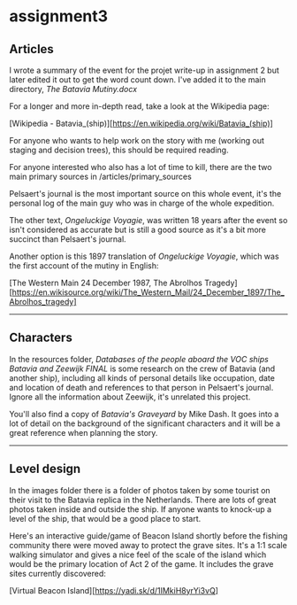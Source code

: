 # assignment3

## Articles

I wrote a summary of the event for the projet write-up in assignment 2 but later edited it out to get the word count down. I've added it to the main directory, _The Batavia Mutiny.docx_

For a longer and more in-depth read, take a look at the Wikipedia page:

[Wikipedia - Batavia_(ship)][https://en.wikipedia.org/wiki/Batavia_(ship)]

For anyone who wants to help work on the story with me (working out staging and decision trees), this should be required reading.

For anyone interested who also has a lot of time to kill, there are the two main primary sources in /articles/primary_sources

Pelsaert's journal is the most important source on this whole event, it's the personal log of the main guy who was in charge of the whole expedition.

The other text, _Ongeluckige Voyagie_, was written 18 years after the event so isn't considered as accurate but is still a good source as it's a bit more succinct than Pelsaert's journal.

Another option is this 1897 translation of _Ongeluckige Voyagie_, which was the first account of the mutiny in English:

[The Western Main 24 December 1987, The Abrolhos Tragedy][https://en.wikisource.org/wiki/The_Western_Mail/24_December_1897/The_Abrolhos_tragedy]

---

## Characters

In the resources folder, _Databases of the people aboard the VOC ships Batavia and Zeewijk FINAL_ is some research on the crew of Batavia (and another ship), including all kinds of personal details like occupation, date and location of death and references to that person in Pelsaert's journal. Ignore all the information about Zeewijk, it's unrelated this project.

You'll also find a copy of _Batavia's Graveyard_ by Mike Dash. It goes into a lot of detail on the background of the significant characters and it will be a great reference when planning the story.

---

## Level design

In the images folder there is a folder of photos taken by some tourist on their visit to the Batavia replica in the Netherlands. There are lots of great photos taken inside and outside the ship. If anyone wants to knock-up a level of the ship, that would be a good place to start.

Here's an interactive guide/game of Beacon Island shortly before the fishing community there were moved away to protect the grave sites. It's a 1:1 scale walking simulator and gives a nice feel of the scale of the island which would be the primary location of Act 2 of the game. It includes the grave sites currently discovered:

[Virtual Beacon Island][https://yadi.sk/d/1IMkiH8yrYi3vQ]

